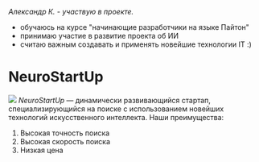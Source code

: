 _Александр К. - участвую в проекте._

- обучаюсь на курсе "начинающие разработчики на языке Пайтон"
- принимаю участие в развитие проекта об ИИ
- считаю важным создавать и применять новейшие технологии IT
  :)

# NeuroStartUp
![](https://netology-code.github.io/git-homeworks/introduction/assets/logo.png)
*NeuroStartUp* — динамически развивающийся стартап, специализирующийся на поиске с использованием новейших технологий искусственного интеллекта.
Наши преимущества:
1. Высокая точность поиска
2. Высокая скорость поиска
3. Низкая цена
